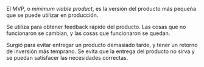 El MVP, o *minimum viable product*, es la versión del producto más pequeña que se puede utilizar en producción.

Se utiliza para obtener feedback rápido del producto. Las cosas que no funcionaron se cambian, y las cosas que funcionaron se quedan.

Surgió para evitar entregar un producto demasiado tarde, y tener un retorno de inversión más temprano. Se evita que la entrega del producto no sirva y se puedan satisfacer las necesidades correctas.


